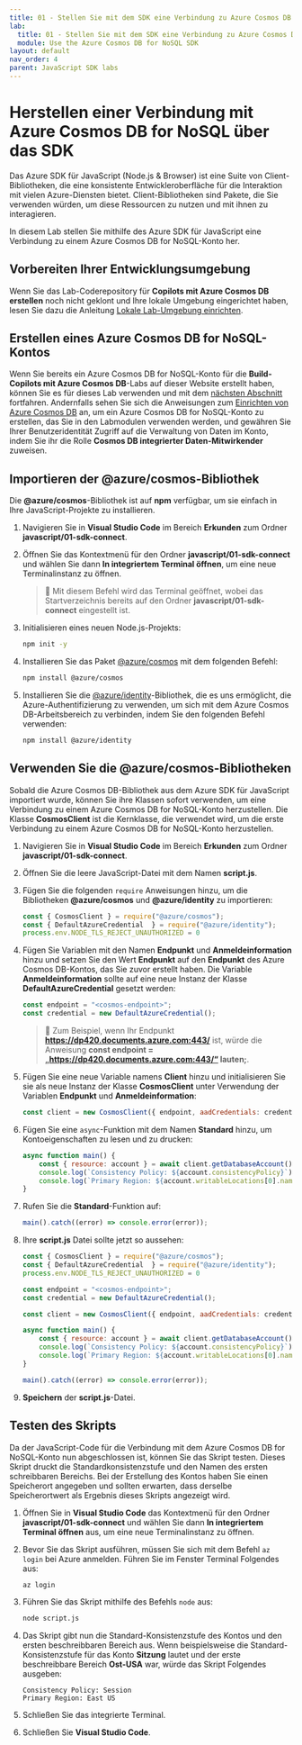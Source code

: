 ```yaml
---
title: 01 - Stellen Sie mit dem SDK eine Verbindung zu Azure Cosmos DB für NoSQL her
lab:
  title: 01 - Stellen Sie mit dem SDK eine Verbindung zu Azure Cosmos DB für NoSQL her
  module: Use the Azure Cosmos DB for NoSQL SDK
layout: default
nav_order: 4
parent: JavaScript SDK labs
---
```


# Herstellen einer Verbindung mit Azure Cosmos DB for NoSQL über das SDK

Das Azure SDK für JavaScript (Node.js & Browser) ist eine Suite von Client-Bibliotheken, die eine konsistente Entwickleroberfläche für die Interaktion mit vielen Azure-Diensten bietet. Client-Bibliotheken sind Pakete, die Sie verwenden würden, um diese Ressourcen zu nutzen und mit ihnen zu interagieren.

In diesem Lab stellen Sie mithilfe des Azure SDK für JavaScript eine Verbindung zu einem Azure Cosmos DB for NoSQL-Konto her.

## Vorbereiten Ihrer Entwicklungsumgebung

Wenn Sie das Lab-Coderepository für **Copilots mit Azure Cosmos DB erstellen** noch nicht geklont und Ihre lokale Umgebung eingerichtet haben, lesen Sie dazu die Anleitung [Lokale Lab-Umgebung einrichten](00-setup-lab-environment.md).

## Erstellen eines Azure Cosmos DB for NoSQL-Kontos

Wenn Sie bereits ein Azure Cosmos DB for NoSQL-Konto für die **Build-Copilots mit Azure Cosmos DB**-Labs auf dieser Website erstellt haben, können Sie es für dieses Lab verwenden und mit dem [nächsten Abschnitt](#import-the-azurecosmos-library) fortfahren. Andernfalls sehen Sie sich die Anweisungen zum [Einrichten von Azure Cosmos DB](../../common/instructions/00-setup-cosmos-db.md) an, um ein Azure Cosmos DB for NoSQL-Konto zu erstellen, das Sie in den Labmodulen verwenden werden, und gewähren Sie Ihrer Benutzeridentität Zugriff auf die Verwaltung von Daten im Konto, indem Sie ihr die Rolle **Cosmos DB integrierter Daten-Mitwirkender** zuweisen.

## Importieren der @azure/cosmos-Bibliothek

Die **@azure/cosmos**-Bibliothek ist auf **npm** verfügbar, um sie einfach in Ihre JavaScript-Projekte zu installieren.

1. Navigieren Sie in **Visual Studio Code** im Bereich **Erkunden** zum Ordner **javascript/01-sdk-connect**.

1. Öffnen Sie das Kontextmenü für den Ordner **javascript/01-sdk-connect** und wählen Sie dann **In integriertem Terminal öffnen**, um eine neue Terminalinstanz zu öffnen.

    > &#128221; Mit diesem Befehl wird das Terminal geöffnet, wobei das Startverzeichnis bereits auf den Ordner **javascript/01-sdk-connect** eingestellt ist.

1. Initialisieren eines neuen Node.js-Projekts:

    ```bash
    npm init -y
    ```

1. Installieren Sie das Paket [@azure/cosmos][npmjs.com/package/@azure/cosmos] mit dem folgenden Befehl:

    ```bash
    npm install @azure/cosmos
    ```

1. Installieren Sie die [@azure/identity][npmjs.com/package/@azure/identity]-Bibliothek, die es uns ermöglicht, die Azure-Authentifizierung zu verwenden, um sich mit dem Azure Cosmos DB-Arbeitsbereich zu verbinden, indem Sie den folgenden Befehl verwenden:

    ```bash
    npm install @azure/identity
    ```

## Verwenden Sie die @azure/cosmos-Bibliotheken

Sobald die Azure Cosmos DB-Bibliothek aus dem Azure SDK für JavaScript importiert wurde, können Sie ihre Klassen sofort verwenden, um eine Verbindung zu einem Azure Cosmos DB for NoSQL-Konto herzustellen. Die Klasse **CosmosClient** ist die Kernklasse, die verwendet wird, um die erste Verbindung zu einem Azure Cosmos DB for NoSQL-Konto herzustellen.

1. Navigieren Sie in **Visual Studio Code** im Bereich **Erkunden** zum Ordner **javascript/01-sdk-connect**.

1. Öffnen Sie die leere JavaScript-Datei mit dem Namen **script.js**.

1. Fügen Sie die folgenden `require` Anweisungen hinzu, um die Bibliotheken **@azure/cosmos** und **@azure/identity** zu importieren:

    ```javascript
    const { CosmosClient } = require("@azure/cosmos");
    const { DefaultAzureCredential  } = require("@azure/identity");
    process.env.NODE_TLS_REJECT_UNAUTHORIZED = 0
    ```

1. Fügen Sie Variablen mit den Namen **Endpunkt** und **Anmeldeinformation** hinzu und setzen Sie den Wert **Endpunkt** auf den **Endpunkt** des Azure Cosmos DB-Kontos, das Sie zuvor erstellt haben. Die Variable **Anmeldeinformation** sollte auf eine neue Instanz der Klasse **DefaultAzureCredential** gesetzt werden:

    ```javascript
    const endpoint = "<cosmos-endpoint>";
    const credential = new DefaultAzureCredential();
    ```

    > &#128221; Zum Beispiel, wenn Ihr Endpunkt **https://dp420.documents.azure.com:443/** ist, würde die Anweisung **const endpoint = „https://dp420.documents.azure.com:443/“ lauten;**.

1. Fügen Sie eine neue Variable namens **Client** hinzu und initialisieren Sie sie als neue Instanz der Klasse **CosmosClient** unter Verwendung der Variablen **Endpunkt** und **Anmeldeinformation**:

    ```javascript
    const client = new CosmosClient({ endpoint, aadCredentials: credential });
    ```

1. Fügen Sie eine `async`-Funktion mit dem Namen **Standard** hinzu, um Kontoeigenschaften zu lesen und zu drucken:

    ```javascript
    async function main() {
        const { resource: account } = await client.getDatabaseAccount();
        console.log(`Consistency Policy: ${account.consistencyPolicy}`);
        console.log(`Primary Region: ${account.writableLocations[0].name}`);
    }
    ```

1. Rufen Sie die **Standard**-Funktion auf:

    ```javascript
    main().catch((error) => console.error(error));
    ```

1. Ihre **script.js** Datei sollte jetzt so aussehen:

    ```javascript
    const { CosmosClient } = require("@azure/cosmos");
    const { DefaultAzureCredential  } = require("@azure/identity");
    process.env.NODE_TLS_REJECT_UNAUTHORIZED = 0

    const endpoint = "<cosmos-endpoint>";
    const credential = new DefaultAzureCredential();

    const client = new CosmosClient({ endpoint, aadCredentials: credential });

    async function main() {
        const { resource: account } = await client.getDatabaseAccount();
        console.log(`Consistency Policy: ${account.consistencyPolicy}`);
        console.log(`Primary Region: ${account.writableLocations[0].name}`);
    }

    main().catch((error) => console.error(error));
    ```

1. **Speichern** der **script.js**-Datei.

## Testen des Skripts

Da der JavaScript-Code für die Verbindung mit dem Azure Cosmos DB for NoSQL-Konto nun abgeschlossen ist, können Sie das Skript testen. Dieses Skript druckt die Standardkonsistenzstufe und den Namen des ersten schreibbaren Bereichs. Bei der Erstellung des Kontos haben Sie einen Speicherort angegeben und sollten erwarten, dass derselbe Speicherortwert als Ergebnis dieses Skripts angezeigt wird.

1. Öffnen Sie in **Visual Studio Code** das Kontextmenü für den Ordner **javascript/01-sdk-connect** und wählen Sie dann **In integriertem Terminal öffnen** aus, um eine neue Terminalinstanz zu öffnen.

1. Bevor Sie das Skript ausführen, müssen Sie sich mit dem Befehl `az login` bei Azure anmelden. Führen Sie im Fenster Terminal Folgendes aus:

    ```bash
    az login
    ```

1. Führen Sie das Skript mithilfe des Befehls `node` aus:

    ```bash
    node script.js
    ```

1. Das Skript gibt nun die Standard-Konsistenzstufe des Kontos und den ersten beschreibbaren Bereich aus. Wenn beispielsweise die Standard-Konsistenzstufe für das Konto **Sitzung** lautet und der erste beschreibbare Bereich **Ost-USA** war, würde das Skript Folgendes ausgeben:

    ```text
    Consistency Policy: Session
    Primary Region: East US
    ```

1. Schließen Sie das integrierte Terminal.

1. Schließen Sie **Visual Studio Code**.

[code.visualstudio.com/docs/getstarted]: https://code.visualstudio.com/docs/getstarted/tips-and-tricks
[npmjs.com/package/@azure/cosmos]: https://www.npmjs.com/package/@azure/cosmos
[npmjs.com/package/@azure/identity]: https://www.npmjs.com/package/@azure/identity
